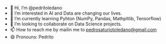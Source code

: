 - 👋 Hi, I’m @pedritoledano
- 👀 I’m interested in AI and Data are changing our lives.  
- 🌱 I’m currently learning Pyhton (NumPy, Pandas, Mathpltlib, Tensorflow)
- 💞️ I’m looking to collaborate on Data Science projects.
- 📫 How to reach me by mailin me to pedrosaturiotoledano@gmail.com    
- 😄 Pronouns: Pedrito

<!---
pedritoledano/pedritoledano is a ✨ special ✨ repository because its `README.md` (this file) appears on your GitHub profile.
You can click the Preview link to take a look at your changes.
--->
